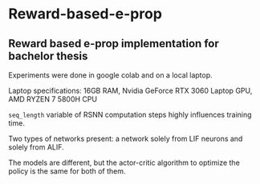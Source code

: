 # Reward-based-e-prop
## Reward based e-prop implementation for bachelor thesis

Experiments were done in google colab and on a local laptop.

Laptop specifications: 16GB RAM, Nvidia GeForce RTX 3060 Laptop GPU, AMD RYZEN 7 5800H CPU

`seq_length` variable of RSNN computation steps highly influences training time.

Two types of networks present: a network solely from LIF neurons and solely from ALIF.

The models are different, but the actor-critic algorithm to optimize the policy is the same for both of them.




